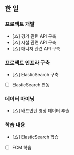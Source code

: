 ## 한 일

### 프로젝트 개발

- [△] 경기 관련 API 구축
- [△] 시설 관련 API 구축
- [△] 매니저 관련 API 구축

### 프로젝트 인프라 구축

- [△] ElasticSearch 구축
- [ ] ElasticSearch 연동

### 데이터 마이닝

- [△] 배드민턴 영상 데이터 추출

### 학습 내용

- [△] ElasticSearch 학습
- [ ] FCM 학습